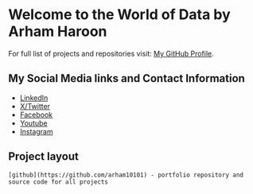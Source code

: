 # Welcome to the World of Data by **Arham Haroon**


For full list of projects and repositories visit: [My GitHub Profile](https://github.com/arham10101).

## My Social Media links and Contact Information
- [LinkedIn](https://www.linkedin.com/in/arham-haroon-b001bb359/)
- [X/Twitter](https://twitter.com/arham10101)
- [Facebook](https://www.facebook.com/arham10101)
- [Youtube](https://www.youtube.com/channel/UCXXXXXX)
- [Instagram](https://www.instagram.com/mr_arham_haroon/)



## Project layout

    [github](https://github.com/arham10101) - portfolio repository and source code for all projects
